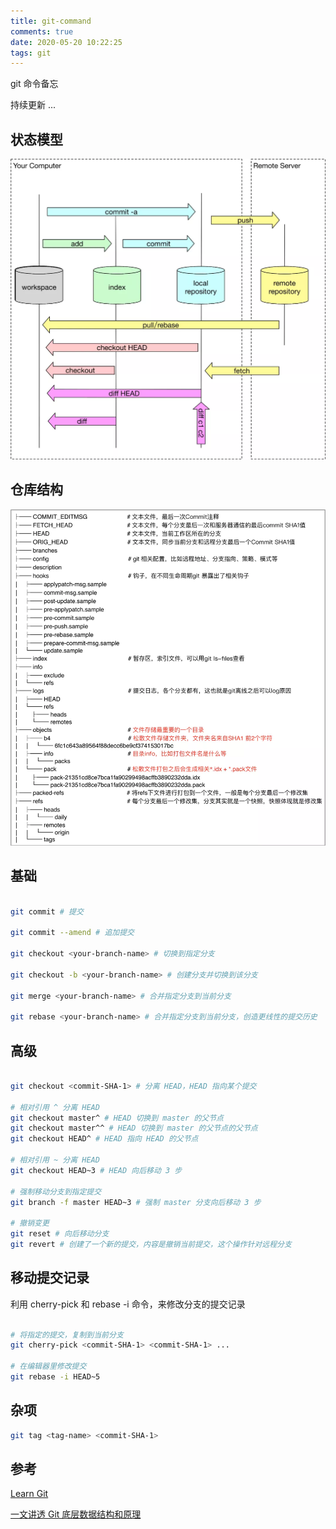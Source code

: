 ```yaml
---
title: git-command
comments: true
date: 2020-05-20 10:22:25
tags: git
---
```


git 命令备忘

持续更新 ...
<!--more-->

## 状态模型

![](https://raw.githubusercontent.com/skybrim/AllImages/dev/git_0.png)

## 仓库结构

![](https://raw.githubusercontent.com/skybrim/AllImages/dev/git_1.png)


## 基础

```bash

git commit # 提交

git commit --amend # 追加提交

git checkout <your-branch-name> # 切换到指定分支

git checkout -b <your-branch-name> # 创建分支并切换到该分支

git merge <your-branch-name> # 合并指定分支到当前分支

git rebase <your-branch-name> # 合并指定分支到当前分支，创造更线性的提交历史

```

## 高级

```bash

git checkout <commit-SHA-1> # 分离 HEAD，HEAD 指向某个提交

# 相对引用 ^ 分离 HEAD
git checkout master^ # HEAD 切换到 master 的父节点
git checkout master^^ # HEAD 切换到 master 的父节点的父节点
git checkout HEAD^ # HEAD 指向 HEAD 的父节点

# 相对引用 ~ 分离 HEAD
git checkout HEAD~3 # HEAD 向后移动 3 步

# 强制移动分支到指定提交
git branch -f master HEAD~3 # 强制 master 分支向后移动 3 步

# 撤销变更
git reset # 向后移动分支
git revert # 创建了一个新的提交，内容是撤销当前提交，这个操作针对远程分支

```

## 移动提交记录

利用 cherry-pick 和 rebase -i 命令，来修改分支的提交记录

```bash

# 将指定的提交，复制到当前分支
git cherry-pick <commit-SHA-1> <commit-SHA-1> ... 

# 在编辑器里修改提交
git rebase -i HEAD~5

```

## 杂项

```bash
git tag <tag-name> <commit-SHA-1>
```

## 参考

[Learn Git](https://learngitbranching.js.org/?locale=zh_CN)

[一文讲透 Git 底层数据结构和原理](https://zhuanlan.zhihu.com/p/142289703?utm_source=wechat_session&utm_medium=social&utm_oi=52825543409664&from=groupmessage&isappinstalled=0&wechatShare=1&s_s_i=QWra%2BCirMCY6QhghF0le9aHvj5P3HmW%2FdS4rvaZuIqY%3D&s_r=1)